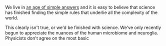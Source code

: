 We live in [an age of simple answers](https://reallifemag.com/easy-answers/) and it is easy to believe that science has finished finding the simple rules that underlie all the complexity of the world.

This clearly isn't true, or we'd be finished with science. We've only recently begun to appreciate the nuances of the human microbiome and neuroglia. Physicists don't agree on the most basic 
